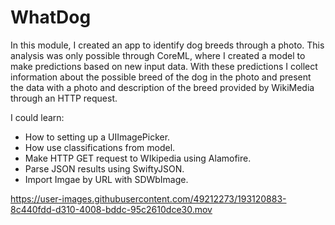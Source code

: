 # WhatDog
In this module, I created an app to identify dog breeds through a photo. This analysis was only possible through CoreML, where I created a model to make predictions based on new input data. With these predictions I collect information about the possible breed of the dog in the photo and present the data with a photo and description of the breed provided by WikiMedia through an HTTP request. 

I could learn:

- How to setting up a UIImagePicker.
- How use classifications from model.
- Make HTTP GET request to WIkipedia using Alamofire.
- Parse JSON results using SwiftyJSON.
- Import Imgae by URL with SDWbImage. 

https://user-images.githubusercontent.com/49212273/193120883-8c440fdd-d310-4008-bddc-95c2610dce30.mov

